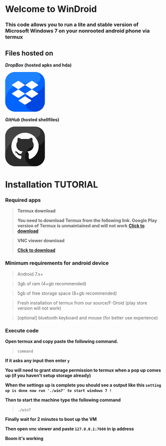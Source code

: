 # Welcome to WinDroid

### This code allows you to run a lite and stable version of Microsoft Windows 7 on your nonrooted android phone via termux

## Files hosted on
**_DropBox_ (hosted apks and hda)**

![icon-dropbox](https://raw.githubusercontent.com/AKPR2007/W10-in-android_termux/main/img/icon-dropbox.png)

**_GitHub_ (hosted shellfiles)**

![icon-github](https://raw.githubusercontent.com/AKPR2007/W10-in-android_termux/main/img/icon-github.png)

# Installation TUTORIAL

### **Required apps**

> **Termux download**
> 
> **You need to download Termux from the following link. Google Play version of Termux is unmaintained and will not work**
> **[Click to download](https://f-droid.org/repo/com.termux_117.apk)**

> **VNC viewer download**
> 
> **[Click to download](https://play.google.com/store/apps/details?id=com.realvnc.viewer.android&hl=en_IN)**

### **Minimum requirements for android device**

> Android 7.x+

> 3gb of ram (4+gb recommended)

> 5gb of free storage space (8+gb recommended)

> Fresh installation of termux from our source/F-Droid (play store version will not work)

> [optional] bluetooth keyboard and mouse (for better use experience)

### **Execute code**

**Open termux and copy paste the following command.**

> `command`

**If it asks any input then enter `y`**

**You will need to grant storage permission to termux when a pop up comes up (if you haven't setup storage already)**

**When the settings up is complete you should see a output like this `setting up is done now run './win7' to start windows 7 !`**

**Then to start the machine type the following command**
> `./win7`

**Finally wait for 2 minutes to boot up the VM**

**Then open vnc viewer and paste `127.0.0.1:7600` in ip address**

**Boom it's working**
